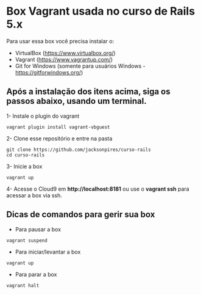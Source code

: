 # Box Vagrant usada no curso de Rails 5.x

Para usar essa box você precisa instalar o:

- VirtualBox (https://www.virtualbox.org/)
- Vagrant (https://www.vagrantup.com/)
- Git for Windows (somente para usuários Windows - https://gitforwindows.org/)

## Após a instalação dos itens acima, siga os passos abaixo, usando um terminal.

1- Instale o plugin do vagrant
```
vagrant plugin install vagrant-vbguest
```

2- Clone esse repositório e entre na pasta
```
git clone https://github.com/jacksonpires/curso-rails
cd curso-rails
```

3- Inicie a box
```
vagrant up
```

4- Acesse o Cloud9 em **http://localhost:8181**  ou use o **vagrant ssh** para acessar a box via ssh.

## Dicas de comandos para gerir sua box

- Para pausar a box
```
vagrant suspend
```

- Para iniciar/levantar a box
```
vagrant up
```

- Para parar a box
```
vagrant halt
```
